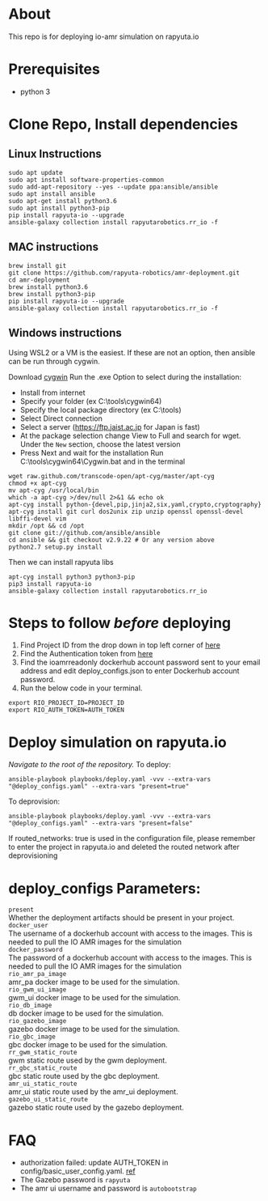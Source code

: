 # About
This repo is for deploying io-amr simulation on rapyuta.io

# Prerequisites
- python 3

# Clone Repo, Install dependencies
## Linux Instructions
```
sudo apt update
sudo apt install software-properties-common
sudo add-apt-repository --yes --update ppa:ansible/ansible
sudo apt install ansible
sudo apt-get install python3.6
sudo apt install python3-pip
pip install rapyuta-io --upgrade
ansible-galaxy collection install rapyutarobotics.rr_io -f
```

## MAC instructions
```
brew install git
git clone https://github.com/rapyuta-robotics/amr-deployment.git
cd amr-deployment
brew install python3.6
brew install python3-pip
pip install rapyuta-io --upgrade
ansible-galaxy collection install rapyutarobotics.rr_io -f
```

## Windows instructions
Using WSL2 or a VM is the easiest.
If these are not an option, then ansible can be run through cygwin.

Download [cygwin](https://cygwin.com/install.html)
Run the .exe
Option to select during the installation:
 - Install from internet
 - Specify your folder (ex C:\tools\cygwin64)
 - Specify the local package directory (ex C:\tools)
 - Select Direct connection
 - Select a server (https://ftp.jaist.ac.jp for Japan is fast)
 - At the package selection change View to Full and search for wget. Under the `New` section, choose the latest version
 - Press Next and wait for the installation
Run C:\tools\cygwin64\Cygwin.bat and in the terminal
```
wget raw.github.com/transcode-open/apt-cyg/master/apt-cyg
chmod +x apt-cyg
mv apt-cyg /usr/local/bin
which -a apt-cyg >/dev/null 2>&1 && echo ok
apt-cyg install python-{devel,pip,jinja2,six,yaml,crypto,cryptography}
apt-cyg install git curl dos2unix zip unzip openssl openssl-devel libffi-devel vim
mkdir /opt && cd /opt
git clone git://github.com/ansible/ansible
cd ansible && git checkout v2.9.22 # Or any version above
python2.7 setup.py install
```
Then we can install rapyuta libs
```
apt-cyg install python3 python3-pip
pip3 install rapyuta-io
ansible-galaxy collection install rapyutarobotics.rr_io
```

# Steps to follow *before* deploying
1. Find Project ID from the drop down in top left corner of [here](https://console.rapyuta.io)
2. Find the Authentication token from [here](https://auth.rapyuta.io/authToken/)
3. Find the ioamrreadonly dockerhub account password sent to your email address and edit deploy_configs.json to enter Dockerhub account password.
4. Run the below code in your terminal.

```
export RIO_PROJECT_ID=PROJECT_ID
export RIO_AUTH_TOKEN=AUTH_TOKEN
```

# Deploy simulation on rapyuta.io

*Navigate to the root of the repository.*
To deploy:
```
ansible-playbook playbooks/deploy.yaml -vvv --extra-vars "@deploy_configs.yaml" --extra-vars "present=true"
```
To deprovision:
```
ansible-playbook playbooks/deploy.yaml -vvv --extra-vars "@deploy_configs.yaml" --extra-vars "present=false"
```

If routed_networks: true is used in the configuration file, please remember to enter the project in rapyuta.io and deleted the routed network after deprovisioning

# deploy_configs Parameters:

```present```\
Whether the deployment artifacts should be present in your project.\
```docker_user```\
The username of a dockerhub account with access to the images. This is needed to pull the IO AMR images for the simulation\
```docker_password```\
The password of a dockerhub account with access to the images. This is needed to pull the IO AMR images for the simulation\
```rio_amr_pa_image```\
amr_pa docker image to be used for the simulation.\
```rio_gwm_ui_image```\
gwm_ui docker image to be used for the simulation.\
```rio_db_image```\
db docker image to be used for the simulation.\
```rio_gazebo_image```\
gazebo docker image to be used for the simulation.\
```rio_gbc_image```\
gbc docker image to be used for the simulation.\
```rr_gwm_static_route```\
gwm static route used by the gwm deployment.\
```rr_gbc_static_route```\
gbc static route used by the gbc deployment.\
```amr_ui_static_route```\
amr_ui static route used by the amr_ui deployment.\
```gazebo_ui_static_route```\
gazebo static route used by the gazebo deployment.

# FAQ
- authorization failed: update AUTH_TOKEN in config/basic_user_config.yaml. [ref](https://userdocs.rapyuta.io/3_how-tos/35_tooling_and_debugging/rapyuta-io-python-sdk/#auth-token)
- The Gazebo password is `rapyuta`
- The amr ui username and password is `autobootstrap`
